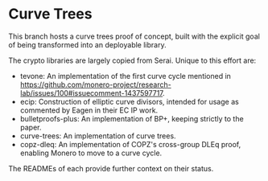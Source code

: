 # Curve Trees

This branch hosts a curve trees proof of concept, built with the explicit goal
of being transformed into an deployable library.

The crypto libraries are largely copied from Serai. Unique to this effort are:

- tevone: An implementation of the first curve cycle mentioned in
  https://github.com/monero-project/research-lab/issues/100#issuecomment-1437597717.
- ecip: Construction of elliptic curve divisors, intended for usage as commented
  by Eagen in their EC IP work.
- bulletproofs-plus: An implementation of BP+, keeping strictly to the paper.
- curve-trees: An implementation of curve trees.
- copz-dleq: An implementation of COPZ's cross-group DLEq proof, enabling Monero
  to move to a curve cycle.

The READMEs of each provide further context on their status.
